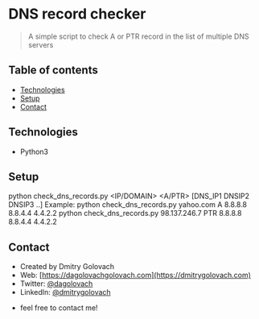 # DNS record checker
> A simple script to check A or PTR record in the list of multiple DNS servers

## Table of contents
* [Technologies](#technologies)
* [Setup](#setup)
* [Contact](#contact)

## Technologies
* Python3

## Setup
python check_dns_records.py <IP/DOMAIN> <A/PTR> [DNS_IP1 DNSIP2 DNSIP3 ..]
Example:
python check_dns_records.py yahoo.com A 8.8.8.8 8.8.4.4 4.4.2.2
python check_dns_records.py 98.137.246.7 PTR 8.8.8.8 8.8.4.4 4.4.2.2

## Contact
* Created by Dmitry Golovach
* Web: [https://dagolovachgolovach.com](https://dmitrygolovach.com) 
* Twitter: [@dagolovach](https://twitter.com/dagolovach)
* LinkedIn: [@dmitrygolovach](https://www.linkedin.com/in/dmitrygolovach/)

- feel free to contact me!